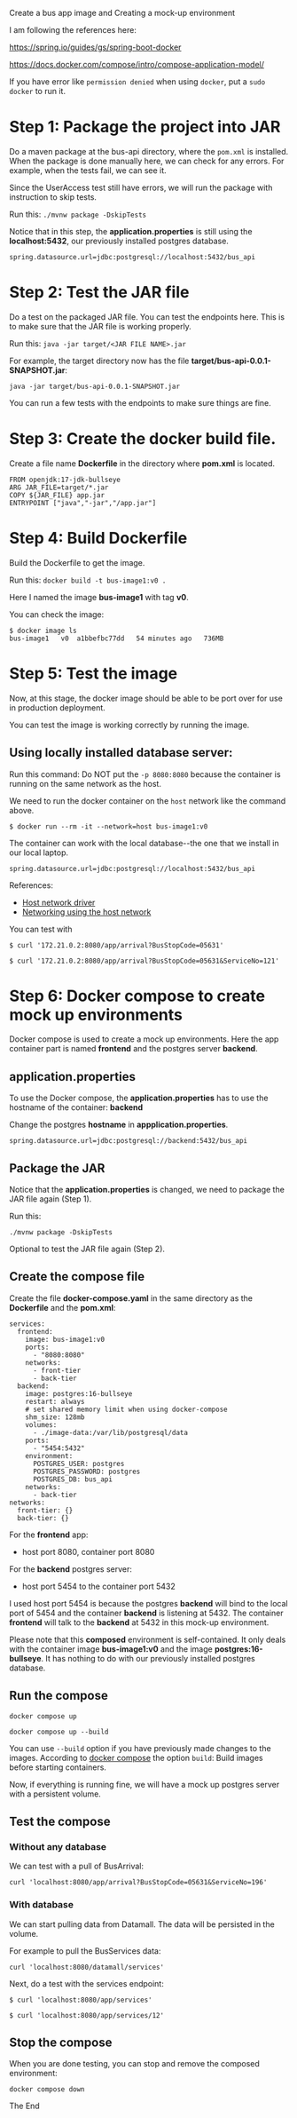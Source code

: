 Create a bus app image and Creating a mock-up environment

I am following the references here:

https://spring.io/guides/gs/spring-boot-docker

https://docs.docker.com/compose/intro/compose-application-model/

If you have error like `permission denied` when using `docker`, put a `sudo docker` to run it. 

# Step 1: Package the project into JAR

Do a maven package at the bus-api directory, where the `pom.xml` is installed. When the package is done manually here, we can check for any errors. For example, when the tests fail, we can see it.

Since the UserAccess test still have errors, we will run the package with instruction to skip tests.

Run this:
`./mvnw package -DskipTests`

Notice that in this step, the **application.properties** is still using the **localhost:5432**, our previously installed postgres database.


```
spring.datasource.url=jdbc:postgresql://localhost:5432/bus_api
```

# Step 2: Test the JAR file

Do a test on the packaged JAR file. You can test the endpoints here. This is to make sure that the JAR file is working properly.

Run this:
`java -jar target/<JAR FILE NAME>.jar`

For example, the target directory now has the file **target/bus-api-0.0.1-SNAPSHOT.jar**:

`java -jar target/bus-api-0.0.1-SNAPSHOT.jar`

You can run a few tests with the endpoints to make sure things are fine.

# Step 3: Create the docker build file.

Create a file name **Dockerfile** in the directory where **pom.xml** is located.

```
FROM openjdk:17-jdk-bullseye
ARG JAR_FILE=target/*.jar
COPY ${JAR_FILE} app.jar
ENTRYPOINT ["java","-jar","/app.jar"]
```

# Step 4: Build Dockerfile

Build the Dockerfile to get the image.

Run this:
`docker build -t bus-image1:v0 .`

Here I named the image **bus-image1** with tag **v0**.

You can check the image:

```
$ docker image ls
bus-image1   v0  a1bbefbc77dd   54 minutes ago   736MB
```

# Step 5: Test the image

Now, at this stage, the docker image should be able to be port over for use in production deployment.

You can test the image is working correctly by running the image.

## Using locally installed database server:

Run this command: Do NOT put the `-p 8080:8080` because the container is running on the same network as the host.

We need to run the docker container on the `host` network like the command above.

```
$ docker run --rm -it --network=host bus-image1:v0
```

The container can work with the local database--the one that we install in our 
local laptop. 

```
spring.datasource.url=jdbc:postgresql://localhost:5432/bus_api
```

References:

- [Host network driver](https://docs.docker.com/engine/network/drivers/host/)
- [Networking using the host network](https://docs.docker.com/engine/network/tutorials/host/)

You can test with 

```
$ curl '172.21.0.2:8080/app/arrival?BusStopCode=05631'

$ curl '172.21.0.2:8080/app/arrival?BusStopCode=05631&ServiceNo=121'

```

# Step 6: Docker compose to create mock up environments

Docker compose is used to create a mock up environments. Here the app container part is named **frontend** and the postgres server **backend**.

## application.properties

To use the Docker compose, the **application.properties** has to use the hostname of the container: **backend**

Change the postgres **hostname** in **appplication.properties**.

```
spring.datasource.url=jdbc:postgresql://backend:5432/bus_api
```

## Package the JAR

Notice that the **application.properties** is changed, we need to package the JAR file again (Step 1).

Run this:

```
./mvnw package -DskipTests
```

Optional to test the JAR file again (Step 2).

## Create the compose file

Create the file **docker-compose.yaml** in the same directory as the **Dockerfile** and the **pom.xml**:

```
services:
  frontend:
    image: bus-image1:v0
    ports:
      - "8080:8080"
    networks:
      - front-tier
      - back-tier
  backend:
    image: postgres:16-bullseye
    restart: always
    # set shared memory limit when using docker-compose
    shm_size: 128mb
    volumes:
      - ./image-data:/var/lib/postgresql/data
    ports:
      - "5454:5432"
    environment:
      POSTGRES_USER: postgres
      POSTGRES_PASSWORD: postgres
      POSTGRES_DB: bus_api
    networks:
      - back-tier
networks:
  front-tier: {}
  back-tier: {}

```

For the **frontend** app:

-  host port 8080, container port 8080

For the **backend** postgres server:

-  host port 5454 to the container port 5432

I used host port 5454 is because the postgres **backend** will bind to the local port of 5454 and the container **backend** is listening at 5432. The container **frontend** will talk to the **backend** at 5432 in this mock-up environment.

Please note that this **composed** environment is self-contained. It only deals with the container image **bus-image1:v0** and the image **postgres:16-bullseye**. It has nothing to do with our previously installed postgres database.


## Run the compose

```
docker compose up

docker compose up --build
```

You can use `--build` option if you have previously made changes to the images. According to [docker compose](https://docs.docker.com/reference/cli/docker/compose/up/) the option `build`: Build images before starting containers.

Now, if everything is running fine, we will have a mock up postgres server with a persistent volume. 

## Test the compose

### Without any database

We can test with a pull of BusArrival:

```
curl 'localhost:8080/app/arrival?BusStopCode=05631&ServiceNo=196'

```

### With database

We can start pulling data from Datamall. The data will be persisted in the volume.

For example to pull the BusServices data:

```
curl 'localhost:8080/datamall/services'

```

Next, do a test with the services endpoint:

```
$ curl 'localhost:8080/app/services'

$ curl 'localhost:8080/app/services/12'

```

## Stop the compose

When you are done testing, you can stop and remove the composed environment:

```
docker compose down
```

The End

